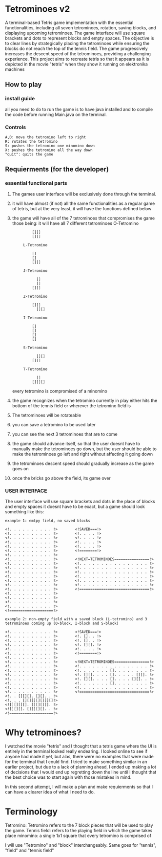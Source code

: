 # Tetrominoes v2


A terminal-based Tetris game implementation with the essential functionalities, including all seven tetrominoes, rotation, saving blocks, and displaying upcoming tetrominoes. The game interface will use square brackets and dots to represent blocks and empty spaces. The objective is to clear lines by strategically placing the tetrominoes while ensuring the blocks do not reach the top of the tennis field. The game progressively increases the descent speed of the tetrominoes, providing a challenging experience. This project aims to recreate tetris so that it appears as it is depicted in the movie "tetris" when they show it running on elektronika machines

## How to play

### install guide

all you need to do to run the game is to have java installed and to compile the code before running Main.java on the terminal.

### Controls

    A,D: move the tetromino left to right
    R: rotates the tetromino
    S: pushes the tetromino one minomino down
    X: pushes the tetromino all the way down
    "quit": quits the game

## Requierments (for the developer)

### essential functional parts

1. The games user interface will be exclusively done through the terminal.

2. it will have almost (if not) all the same functionalities as a regular game of tetris, but at the very least, it will have the functions defined below

3. the game will have all of the 7 tetrominoes that compromises the game
    those being:
        it will have all 7 different tetrominoes
            O-Tetromino

                [][]
                [][]
            
            L-Tetromino
            
                []
                []
                [][]
            
            J-Tetromino
            
                  []
                  []
                [][]
            
            Z-Tetromino
            
                [][]
                  [][]
            
            I-Tetromino
            
                []
                []
                []
                []
            
            S-Tetromino
            
                  [][]
                [][]
            
            T-Tetromino
            
                  []
                [][][]


    every tetromino is compromised of a minomino

4. the game recognizes when the tetromino currently in play either hits the bottom of the tennis field or wherever the tetromino field is

5. The tetrominoes will be rotateable

6. you can save a tetromino to be used later

7. you can see the next 3 tetrominoes that are to come

8. the game should advance itself, so that the user doesnt have to manually make the tetrominoes go down, but the user should be able to make the tetrominoes go left and right without affecting it going down

9. the tetrominoes descent speed should gradually increase as the game goes on

10. once the bricks go above the field, its game over

### USER INTERFACE

The user interface will use square brackets and dots in the place of blocks and empty spaces
    it doesnt have to be exact, but a game should look something like this:
    
    example 1: emtpy field, no saved blocks

    <!. . . . . . . . . . !>        <!SAVED===!>
    <!. . . . . . . . . . !>        <!. . . . !>
    <!. . . . . . . . . . !>        <!. . . . !>
    <!. . . . . . . . . . !>        <!. . . . !>
    <!. . . . . . . . . . !>        <!. . . . !>
    <!. . . . . . . . . . !>        <!========!>
    <!. . . . . . . . . . !>
    <!. . . . . . . . . . !>        <!NEXT=TETROMINOES================!>
    <!. . . . . . . . . . !>        <!. . . . . . . . . . . . . . . . !>
    <!. . . . . . . . . . !>        <!. . . . . . . . . . . . . . . . !>
    <!. . . . . . . . . . !>        <!. . . . . . . . . . . . . . . . !>
    <!. . . . . . . . . . !>        <!. . . . . . . . . . . . . . . . !>
    <!. . . . . . . . . . !>        <!. . . . . . . . . . . . . . . . !>
    <!. . . . . . . . . . !>        <!. . . . . . . . . . . . . . . . !>
    <!. . . . . . . . . . !>        <!================================!>
    <!. . . . . . . . . . !>
    <!. . . . . . . . . . !>
    <!. . . . . . . . . . !>
    <!. . . . . . . . . . !>
    <!====================!>

    example 2: non-empty field with a saved block (L-tetromino) and 3 tetrominoes coming up (O-block, I-block and S-block)

    <!. . . . . . . . . . !>        <!SAVED===!>
    <!. . . . . . . . . . !>        <!. []. . !>
    <!. . . . . . . . . . !>        <!. []. . !>
    <!. . . . . . . . . . !>        <!. [][]. !>
    <!. . . . . . . . . . !>        <!. . . . !>
    <!. . . . . . . . . . !>        <!========!>
    <!. . . . . . . . . . !>
    <!. . . . . . . . . . !>        <!NEXT=TETROMINOES================!>
    <!. . . . . . . . . . !>        <!. . . . . . . . . . . . . . . . !>
    <!. . . . . . . . . . !>        <!. . . . . . . []. . . . . . . . !>
    <!. . . . . . . . . . !>        <!. [][]. . . . []. . . . . [][]. !>
    <!. . . . . . . . . . !>        <!. [][]. . . . []. . . . [][]. . !>
    <!. . . . . . . . . . !>        <!. . . . . . . []. . . . . . . . !>
    <!. . . . . . . . . . !>        <!. . . . . . . . . . . . . . . . !>
    <!. . . . . . . . . . !>        <!================================!>
    <!. . [][][]. [][]. . !>
    <!. . . [][][][][][][]!>
    <![][][][]. [][][][]. !>
    <![][][]. [][][][]. . !>
    <!====================!>


# Why tetrominoes?

I watched the movie "tetris" and I thought that a tetris game where the UI is entirely in the terminal looked really endearing. I looked online to see if anyone had made it yet, but alas, there were no examples that were made for the terminal that I could find. I tried to make something similar in an earlier project, but due to a lack of planning ahead, I ended up making a lot of decisions that I would end up regretting down the line until I thought that the best choice was to start again with those mistakes in mind.


In this second attempt, I will make a plan and make requierments so that I can have a clearer idea of what I need to do.

# Terminology

Tetromino: Tetromino refers to the 7 block pieces that will be used to play the game.
Tennis field: refers to the playing field in which the game takes place
minomino: a single 1x1 square that every tetromino is comprised of

I will use "Tetromino" and "block" interchangeably. Same goes for "tennis", "field" and "tennis field"